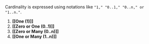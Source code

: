 Cardinality is expressed using notations like `"1," "0..1," "0..n," or "1..n."`.


1. **[[One (1)]]**
2. **[[Zero or One (0..1)]]**
3. **[[Zero or Many (0..n)]]**
4. **[[One or Many (1..n)]]**